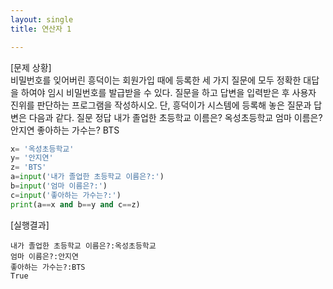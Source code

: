 ```yaml
---
layout: single
title: 연산자 1

---
```

[문제 상황]     
 비밀번호를 잊어버린 흥덕이는 회원가입 때에 등록한 세 가지 질문에 모두 정확한 대답을  하여야 임시 비밀번호를 발급받을 수 있다. 질문을 하고 답변을 입력받은 후 사용자 진위를  판단하는 프로그램을 작성하시오. 단, 흥덕이가 시스템에 등록해 놓은 질문과 답변은 다음과  같다. 
질문 정답 
내가 졸업한 초등학교 이름은? 옥성초등학교 
엄마 이름은? 안지연 
좋아하는 가수는? BTS 

~~~python
x= '옥성초등학교'
y= '안지연'
z= 'BTS'
a=input('내가 졸업한 초등학교 이름은?:')
b=input('엄마 이름은?:')
c=input('좋아하는 가수는?:')
print(a==x and b==y and c==z)
~~~

[실행결과]   
~~~
내가 졸업한 초등학교 이름은?:옥성초등학교
엄마 이름은?:안지연
좋아하는 가수는?:BTS
True
~~~
